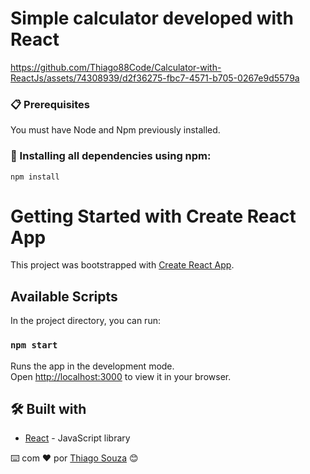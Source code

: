 # Simple calculator developed with React #

https://github.com/Thiago88Code/Calculator-with-ReactJs/assets/74308939/d2f36275-fbc7-4571-b705-0267e9d5579a


### 📋 Prerequisites

You must have Node and Npm previously installed.

### 🔧 Installing all dependencies using npm:

```
npm install 
```

# Getting Started with Create React App

This project was bootstrapped with [Create React App](https://github.com/facebook/create-react-app).

## Available Scripts

In the project directory, you can run:

### `npm start`

Runs the app in the development mode.\
Open [http://localhost:3000](http://localhost:3000) to view it in your browser.


## 🛠️ Built with 

* [React](https://react.dev/) - JavaScript library



⌨️ com ❤️ por [Thiago Souza](https://github.com/Thiago88Code) 😊

